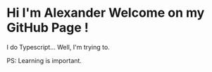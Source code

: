 # Hi I'm Alexander Welcome on my GitHub Page ! 

I do Typescript... Well, I'm trying to.

PS: Learning is important.
